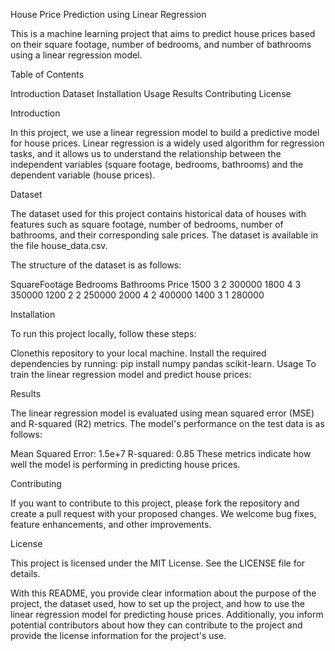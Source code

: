 House Price Prediction using Linear Regression

This is a machine learning project that aims to predict house prices based on their square footage, number of bedrooms, and number of bathrooms using a linear regression model.

Table of Contents

Introduction
Dataset
Installation
Usage
Results
Contributing
License

Introduction

In this project, we use a linear regression model to build a predictive model for house prices. Linear regression is a widely used algorithm for regression tasks, and it allows us to understand the relationship between the independent variables (square footage, bedrooms, bathrooms) and the dependent variable (house prices).

Dataset

The dataset used for this project contains historical data of houses with features such as square footage, number of bedrooms, number of bathrooms, and their corresponding sale prices. The dataset is available in the file house_data.csv.

The structure of the dataset is as follows:

SquareFootage    Bedrooms	Bathrooms	 Price
    1500	        3	       2	    300000
    1800	        4	       3	    350000
    1200	        2	       2	    250000
    2000	        4	       2	    400000
    1400	        3	       1	    280000

Installation

To run this project locally, follow these steps:

Clonethis repository to your local machine.
Install the required dependencies by running: pip install numpy pandas scikit-learn.
Usage
To train the linear regression model and predict house prices:

Results

The linear regression model is evaluated using mean squared error (MSE) and R-squared (R2) metrics. The model's performance on the test data is as follows:

Mean Squared Error: 1.5e+7
R-squared: 0.85
These metrics indicate how well the model is performing in predicting house prices.

Contributing

If you want to contribute to this project, please fork the repository and create a pull request with your proposed changes. We welcome bug fixes, feature enhancements, and other improvements.

License

This project is licensed under the MIT License. See the LICENSE file for details.

With this README, you provide clear information about the purpose of the project, the dataset used, how to set up the project, and how to use the linear regression model for predicting house prices. Additionally, you inform potential contributors about how they can contribute to the project and provide the license information for the project's use.





